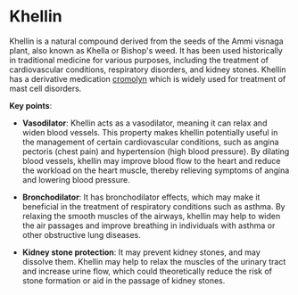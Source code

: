 <!--
source: gpt-3 + jph editing
tags: herbals
-->

# Khellin

Khellin is a natural compound derived from the seeds of the Ammi visnaga plant, also known as Khella or Bishop's weed. It has been used historically in traditional medicine for various purposes, including the treatment of cardiovascular conditions, respiratory disorders, and kidney stones. Khellin has a derivative medication [cromolyn](../cromolyn/) which is widely used for treatment of mast cell disorders.

**Key points**:

* **Vasodilator**: Khellin acts as a vasodilator, meaning it can relax and widen blood vessels. This property makes khellin potentially useful in the management of certain cardiovascular conditions, such as angina pectoris (chest pain) and hypertension (high blood pressure). By dilating blood vessels, khellin may improve blood flow to the heart and reduce the workload on the heart muscle, thereby relieving symptoms of angina and lowering blood pressure.

* **Bronchodilator**: It has bronchodilator effects, which may make it beneficial in the treatment of respiratory conditions such as asthma. By relaxing the smooth muscles of the airways, khellin may help to widen the air passages and improve breathing in individuals with asthma or other obstructive lung diseases.

* **Kidney stone protection**: It may prevent kidney stones, and may dissolve them. Khellin may help to relax the muscles of the urinary tract and increase urine flow, which could theoretically reduce the risk of stone formation or aid in the passage of kidney stones.
